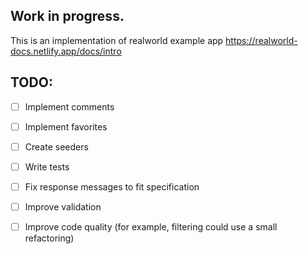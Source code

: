 ## Work in progress.

This is an implementation of realworld example app https://realworld-docs.netlify.app/docs/intro

## TODO:

- [ ] Implement comments
- [ ] Implement favorites
- [ ] Create seeders
- [ ] Write tests
- [ ] Fix response messages to fit specification
- [ ] Improve validation
- [ ] Improve code quality (for example, filtering could use a small refactoring)

